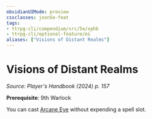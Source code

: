 ```yaml
---
obsidianUIMode: preview
cssclasses: json5e-feat
tags:
- ttrpg-cli/compendium/src/5e/xphb
- ttrpg-cli/optional-feature/ei
aliases: ["Visions of Distant Realms"]
---
```

# Visions of Distant Realms
*Source: Player's Handbook (2024) p. 157*  

**Prerequisite**: 9th Warlock

You can cast [Arcane Eye](3-Mechanics/CLI/spells/arcane-eye-xphb.md) without expending a spell slot.